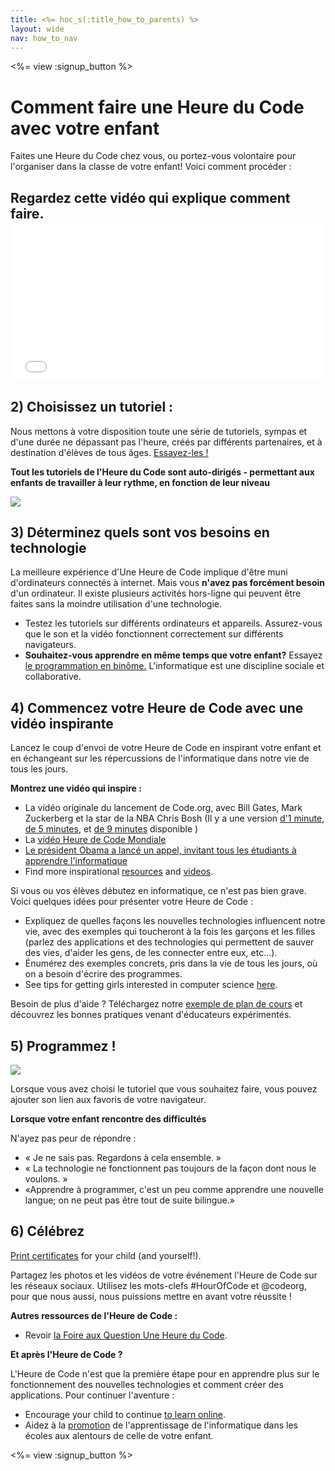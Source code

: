 ```yaml
---
title: <%= hoc_s(:title_how_to_parents) %>
layout: wide
nav: how_to_nav
---
```

<%= view :signup_button %>

# Comment faire une Heure du Code avec votre enfant

Faites une Heure du Code chez vous, ou portez-vous volontaire pour l'organiser dans la classe de votre enfant! Voici comment procéder :

## Regardez cette vidéo qui explique comment faire. <iframe width="500" height="255" src="//www.youtube.com/embed/SrnvvWDm73k" frameborder="0" allowfullscreen mark="crwd-mark"></iframe> 

## 2) Choisissez un tutoriel :

Nous mettons à votre disposition toute une série de tutoriels, sympas et d'une durée ne dépassant pas l'heure, créés par différents partenaires, et à destination d'élèves de tous âges. [Essayez-les !](<%= resolve_url('/learn') %>)

**Tout les tutoriels de l'Heure du Code sont auto-dirigés - permettant aux enfants de travailler à leur rythme, en fonction de leur niveau**

[![](/images/fit-700/tutorials.png)](<%= resolve_url('/learn') %>)

## 3) Déterminez quels sont vos besoins en technologie

La meilleure expérience d'Une Heure de Code implique d'être muni d'ordinateurs connectés à internet. Mais vous **n'avez pas forcément besoin** d'un ordinateur. Il existe plusieurs activités hors-ligne qui peuvent être faites sans la moindre utilisation d'une technologie.

- Testez les tutoriels sur différents ordinateurs et appareils. Assurez-vous que le son et la vidéo fonctionnent correctement sur différents navigateurs.
- **Souhaitez-vous apprendre en même temps que votre enfant?** Essayez [le programmation en binôme.](http://www.ncwit.org/resources/pair-programming-box-power-collaborative-learning) L'informatique est une discipline sociale et collaborative.

## 4) Commencez votre Heure de Code avec une vidéo inspirante

Lancez le coup d'envoi de votre Heure de Code en inspirant votre enfant et en échangeant sur les répercussions de l'informatique dans notre vie de tous les jours.

**Montrez une vidéo qui inspire :**

- La vidéo originale du lancement de Code.org, avec Bill Gates, Mark Zuckerberg et la star de la NBA Chris Bosh (Il y a une version [d'1 minute](https://www.youtube.com/watch?v=qYZF6oIZtfc), [de 5 minutes](https://www.youtube.com/watch?v=nKIu9yen5nc), et [de 9 minutes](https://www.youtube.com/watch?v=dU1xS07N-FA) disponible )
- La [vidéo Heure de Code Mondiale](https://www.youtube.com/watch?v=KsOIlDT145A)
- [Le président Obama a lancé un appel, invitant tous les étudiants à apprendre l'informatique](https://www.youtube.com/watch?v=6XvmhE1J9PY)
- Find more inspirational [resources](<%= codeorg_url('/inspire') %>) and [videos](https://www.youtube.com/playlist?list=PLzdnOPI1iJNfpD8i4Sx7U0y2MccnrNZuP).

Si vous ou vos élèves débutez en informatique, ce n'est pas bien grave. Voici quelques idées pour présenter votre Heure de Code :

- Expliquez de quelles façons les nouvelles technologies influencent notre vie, avec des exemples qui toucheront à la fois les garçons et les filles (parlez des applications et des technologies qui permettent de sauver des vies, d'aider les gens, de les connecter entre eux, etc...).
- Énumérez des exemples concrets, pris dans la vie de tous les jours, où on a besoin d'écrire des programmes.
- See tips for getting girls interested in computer science [here](<%= codeorg_url('/girls') %>).

Besoin de plus d'aide ? Téléchargez notre [exemple de plan de cours](/files/AfterschoolEducatorLessonPlanOutline.docx) et découvrez les bonnes pratiques venant d'éducateurs expérimentés.

## 5) Programmez !

<img src="/images/fit-700/tutorial-short-link.png" />

Lorsque vous avez choisi le tutoriel que vous souhaitez faire, vous pouvez ajouter son lien aux favoris de votre navigateur.

**Lorsque votre enfant rencontre des difficultés**

N'ayez pas peur de répondre :

- « Je ne sais pas. Regardons à cela ensemble. »
- « La technologie ne fonctionnent pas toujours de la façon dont nous le voulons. »
- «Apprendre à programmer, c'est un peu comme apprendre une nouvelle langue; on ne peut pas être tout de suite bilingue.»

## 6) Célébrez

[Print certificates](<%= codeorg_url('/certificates') %>) for your child (and yourself!).

Partagez les photos et les vidéos de votre événement l'Heure de Code sur les réseaux sociaux. Utilisez les mots-clefs #HourOfCode et @codeorg, pour que nous aussi, nous puissions mettre en avant votre réussite !

**Autres ressources de l'Heure de Code :**

- Revoir [la Foire aux Question Une Heure du Code](https://support.code.org/hc/en-us/categories/200147083-Hour-of-Code).

**Et après l'Heure de Code ?**

L'Heure de Code n'est que la première étape pour en apprendre plus sur le fonctionnement des nouvelles technologies et comment créer des applications. Pour continuer l'aventure :

- Encourage your child to continue [to learn online](<%= codeorg_url('/learn/beyond') %>).
- Aidez à la [promotion](<%= resolve_url('/promote') %>) de l'apprentissage de l'informatique dans les écoles aux alentours de celle de votre enfant.

<%= view :signup_button %>
